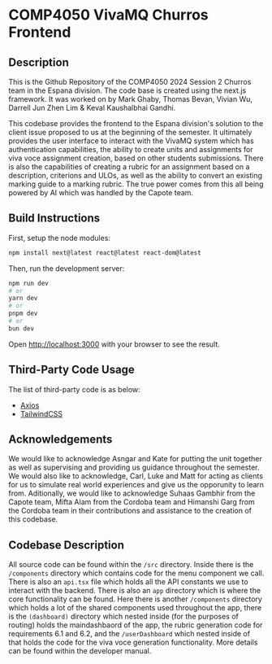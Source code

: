 # COMP4050 VivaMQ Churros Frontend

## Description

This is the Github Repository of the COMP4050 2024 Session 2 Churros team in the Espana division. The code base is created using the next.js framework. It was worked on by Mark Ghaby, Thomas Bevan, Vivian Wu, Darrell Jun Zhen Lim & Keval Kaushalbhai Gandhi.

This codebase provides the frontend to the Espana division's solution to the client issue proposed to us at the beginning of the semester. It ultimately provides the user interface to interact with the VivaMQ system which has authentication capabilities, the ability to create units and assignments for viva voce assignment creation, based on other students submissions. There is also the capabilities of creating a rubric for an assignment based on a description, criterions and ULOs, as well as the ability to convert an existing marking guide to a marking rubric. The true power comes from this all being powered by AI which was handled by the Capote team.

## Build Instructions

First, setup the node modules:
```bash
npm install next@latest react@latest react-dom@latest
```

Then, run the development server:

```bash
npm run dev
# or
yarn dev
# or
pnpm dev
# or
bun dev
```

Open [http://localhost:3000](http://localhost:3000) with your browser to see the result.

## Third-Party Code Usage

The list of third-party code is as below:

* [Axios](https://axios-http.com/docs/intro)
* [TailwindCSS](https://tailwindcss.com/docs/installation)

## Acknowledgements

We would like to acknowledge Asngar and Kate for putting the unit together as well as supervising and providing us guidance throughout the semester. We would also like to acknowledge, Carl, Luke and Matt for acting as clients for us to simulate real world experiences and give us the opporunity to learn from. Aditionally, we would like to acknowledge Suhaas Gambhir from the Capote team, Mifta Alam from the Cordoba team and Himanshi Garg from the Cordoba team in their contributions and assistance to the creation of this codebase. 

## Codebase Description

All source code can be found within the `/src` directory. Inside there is the `/components` directory which contains code for the menu component we call. There is also an `api.tsx` file which holds all the API constants we use to interact with the backend. There is also an `app` directory which is where the core functionality can be found. Here there is another `/components` directory which holds a lot of the shared components used throughout the app, there is the `(dashboard)` directory which nested inside (for the purposes of routing) holds the maindashbaord of the app, the rubric generation code for requirements 6.1 and 6.2, and the `/userDashboard` which nested inside of that holds the code for the viva voce generation functionality. More details can be found within the developer manual.
